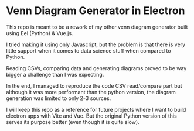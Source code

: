 # Venn Diagram Generator in Electron

This repo is meant to be a rework of my other venn diagram generator built using Eel (Python) & Vue.js.

I tried making it using only Javascript, but the problem is that there is very little support when it comes to data science stuff when compared to Python.

Reading CSVs, comparing data and generating diagrams proved to be way bigger a challenge than I was expecting.

In the end, I managed to reproduce the code CSV read/compare part but although it was more performant than the python version, the diagram generation was limited to only 2-3 sources.

I will keep this repo as a reference for future projects where I want to build electron apps with Vite and Vue. But the original Python version of this serves its purpose better (even though it is quite slow).
